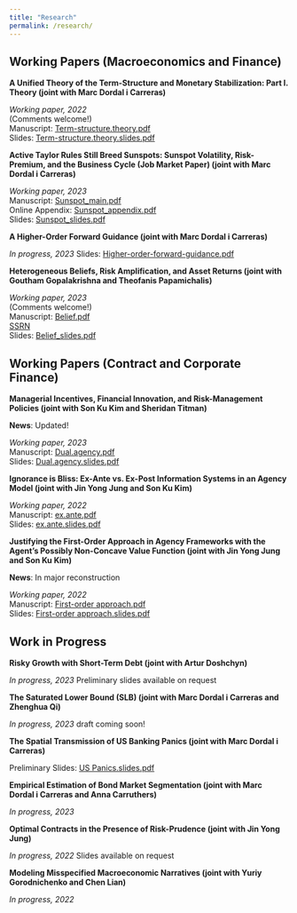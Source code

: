 ```yaml
---
title: "Research"
permalink: /research/
---
```


## Working Papers (Macroeconomics and Finance)

**A Unified Theory of the Term-Structure and Monetary Stabilization: Part I. Theory (joint with Marc Dordal i Carreras)** 

  *Working paper, 2022*     
  (Comments welcome!)\
  Manuscript: [Term-structure.theory.pdf](/files/Term_Structure.pdf)   
  Slides: [Term-structure.theory.slides.pdf](/files/0Seung_JMP2_slides.pdf)  


**Active Taylor Rules Still Breed Sunspots: Sunspot Volatility, Risk-Premium, and the Business Cycle (Job Market Paper) (joint with Marc Dordal i Carreras)** 
  
  *Working paper, 2023*  
  Manuscript: [Sunspot_main.pdf](/files/Sunspot_main.pdf)  
  Online Appendix: [Sunspot_appendix.pdf](/files/Sunspot_appendix.pdf)  
  Slides: [Sunspot_slides.pdf](/files/Sunspot_slides.pdf)  


**A Higher-Order Forward Guidance (joint with Marc Dordal i Carreras)**  

  *In progress, 2023*
  Slides: [Higher-order-forward-guidance.pdf](/files/higherFG_slides.pdf)  


**Heterogeneous Beliefs, Risk Amplification, and Asset Returns (joint with Goutham Gopalakrishna and Theofanis Papamichalis)** 
  
  *Working paper, 2023*  
    (Comments welcome!)\
  Manuscript: [Belief.pdf](/files/Beliefs_v1_Seung.pdf)    
  [SSRN](https://papers.ssrn.com/sol3/papers.cfm?abstract_id=3932647)     
  Slides: [Belief_slides.pdf](/files/Beliefs_slides.pdf)  




## Working Papers (Contract and Corporate Finance)


**Managerial Incentives, Financial Innovation, and Risk-Management Policies (joint with Son Ku Kim and Sheridan Titman)** 

  **News**: Updated!
  
  *Working paper, 2023*  
  Manuscript: [Dual.agency.pdf](/files/klt_revised_v1.pdf)  
  Slides: [Dual.agency.slides.pdf](/files/Dual_agency_and_risk_management.pdf)    
 
 
**Ignorance is Bliss: Ex-Ante vs. Ex-Post Information Systems in an Agency Model (joint with Jin Yong Jung and Son Ku Kim)** 
  
  *Working paper, 2022*  
  Manuscript: [ex.ante.pdf](/files/Ex_Post_vs_Ex_Ante.pdf)  
  Slides: [ex.ante.slides.pdf](/files/Ex_Post_vs_Ex_Ante_slides.pdf)    


**Justifying the First-Order Approach in Agency Frameworks with the Agent’s Possibly Non-Concave Value Function (joint with Jin Yong Jung and Son Ku Kim)** 

  **News**: In major reconstruction

  *Working paper, 2022*  
  Manuscript: [First-order approach.pdf](/files/First_order_approach_draft.pdf)  
  Slides: [First-order approach.slides.pdf](/files/First_order_approach_slides.pdf)  


## Work in Progress


**Risky Growth with Short-Term Debt (joint with Artur Doshchyn)**  

  *In progress, 2023* Preliminary slides available on request

**The Saturated Lower Bound (SLB) (joint with Marc Dordal i Carreras and Zhenghua Qi)**  

  *In progress, 2023* draft coming soon!
  
**The Spatial Transmission of US Banking Panics (joint with Marc Dordal i Carreras)**  

  Preliminary Slides: [US Panics.slides.pdf](/files/US_Panics_paper.pdf)  

**Empirical Estimation of Bond Market Segmentation (joint with Marc Dordal i Carreras and Anna Carruthers)**  

  *In progress, 2023* 
  
**Optimal Contracts in the Presence of Risk-Prudence (joint with Jin Yong Jung)**  

  *In progress, 2022*  Slides available on request

**Modeling Misspecified Macroeconomic Narratives (joint with Yuriy Gorodnichenko and Chen Lian)**  

  *In progress, 2022*  


